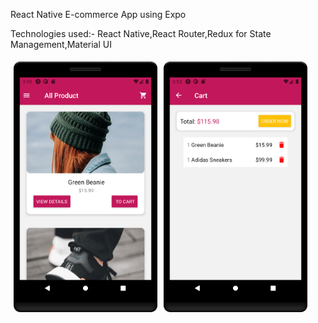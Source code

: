 
React Native E-commerce App using Expo

Technologies used:-  React Native,React Router,Redux for State Management,Material UI


<img align='left' src="./cart1.png" width="230" style="padding: 5px"> <img align='left' src="./cart2.png" width="230" style="padding: 5px">


